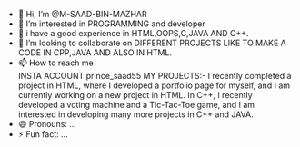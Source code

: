 - 👋 Hi, I’m @M-SAAD-BIN-MAZHAR
- 👀 I’m interested in PROGRAMMING and developer
- 🌱  i have a good experience in HTML,OOPS,C,JAVA AND C++.
- 💞️ I’m looking to collaborate on DIFFERENT PROJECTS LIKE TO MAKE A CODE IN CPP,JAVA AND ALSO IN HTML.
- 📫 How to reach me  
INSTA ACCOUNT prince_saad55
MY PROJECTS:-
 I recently completed a project in HTML, where I developed a portfolio page for myself, and I am currently working on a new project in HTML.
In C++, I recently developed a voting machine and a Tic-Tac-Toe game, and I am interested in developing many more projects in C++ and JAVA.
- 😄 Pronouns: ...
- ⚡ Fun fact: ...

<!---
M-SAAD-BIN-MAZHAR/M-SAAD-BIN-MAZHAR is a ✨ special ✨ repository because its `README.md` (this file) appears on your GitHub profile.
You can click the Preview link to take a look at your changes.
--->
